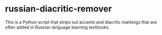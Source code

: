 # russian-diacritic-remover
This is a Python script that strips out accents and diacritic markings that are often added in Russian language learning textbooks. 
